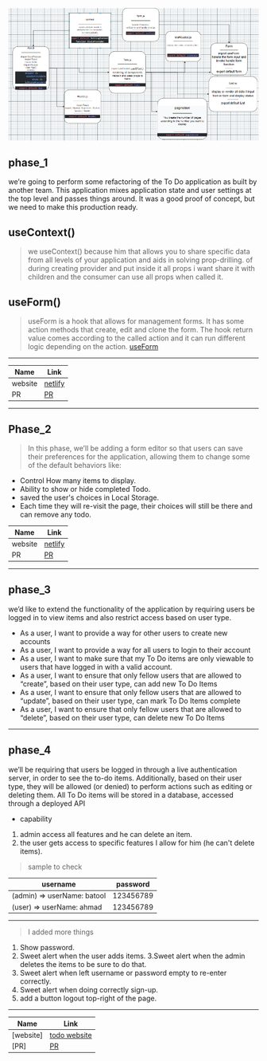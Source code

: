 ![uml](/image/uml.PNG)

## phase_1

 we’re going to perform some refactoring of the To Do application as built by another team. This application mixes application state and user settings at the top level and passes things around. It was a good proof of concept, but we need to make this production ready.

## useContext()

> we useContext() because him
that allows you to share specific data from all levels of your application and aids in solving prop-drilling.
of during creating provider and put inside it all props i want share it with children and the consumer can use all props when called it.

## useForm()

>useForm is a hook that allows for management forms. It has some action methods that create, edit and clone the form. The hook return value comes according to the called action and it can run different logic depending on the action.
[useForm](https://react-hook-form.com/api/useform/)
----
|Name|Link|
|----|----|
|website|[netlify](https://mujahed-abuarqob-asac.netlify.app/)|
|PR|[PR](https://github.com/Mujahedyousef/todo-app/pull/4)|
-----

## Phase_2

> In this phase, we’ll be adding a form editor so that users can save their preferences for the application, allowing them to change some of the default behaviors like:

* Control How many items to display.  
* Ability to show or hide completed Todo.
* saved the user's choices in Local Storage.
* Each time they will re-visit the page, their choices will still be there and can remove any todo.

|Name|Link|
|----|----|
|website|[netlify](https://mujahed-abuarqob-asac.netlify.app/)|
|PR|[PR](https://github.com/Mujahedyousef/todo-app/pull/5)|
----

## phase_3

 we’d like to extend the functionality of the application by requiring users be logged in to view items and also restrict access based on user type.

* As a user, I want to provide a way for other users to create new accounts
* As a user, I want to provide a way for all users to login to their account
* As a user, I want to make sure that my To Do items are only viewable to users that have logged in with a valid account.
* As a user, I want to ensure that only fellow users that are allowed to “create”, based on their user type, can add new To Do Items
* As a user, I want to ensure that only fellow users that are allowed to “update”, based on their user type, can mark To Do Items complete
* As a user, I want to ensure that only fellow users that are allowed to “delete”, based on their user type, can delete new To Do Items

----

## phase_4

we’ll be requiring that users be logged in through a live authentication server, in order to see the to-do items. Additionally, based on their user type, they will be allowed (or denied) to perform actions such as editing or deleting them. All To Do items will be stored in a database, accessed through a deployed API

* capability

1. admin access all features and he can delete an item.
2. the user gets access to specific features I allow for him (he can't delete items).

> sample to check

|username|  password|
|-----|-----|
|(admin) => userName: batool |123456789|
|(user) => userName: ahmad |123456789|
----

> I added more things

1. Show password.
2. Sweet alert when the user adds items.
3.Sweet alert when the admin deletes the items to be sure to do that.
4. Sweet alert when left username or password empty to re-enter correctly.
5. Sweet alert when doing correctly sign-up.
6. add a button logout top-right of the page.

----
|Name|Link|
|----|----|
|[website]|[todo website]()|
|[PR]|[PR](https://github.com/Mujahedyousef/todo-app/pull/7)|
